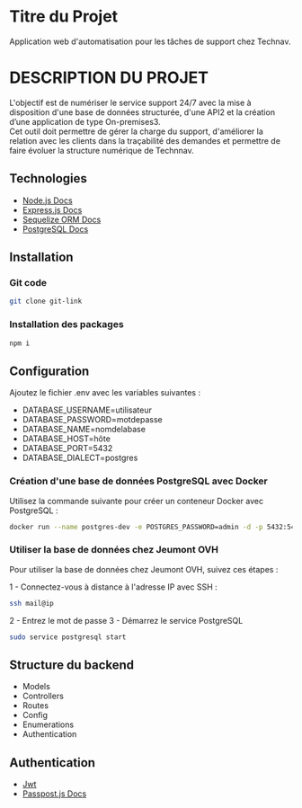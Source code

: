 # Titre du Projet

Application web d'automatisation pour les tâches de support chez Technav.

# DESCRIPTION DU PROJET

L'objectif est de numériser le service support 24/7 avec la mise à disposition d'une base de données structurée, d'une API2 et la création d’une application de type On-premises3.  
Cet outil doit permettre de gérer la charge du support, d'améliorer la relation avec les clients dans la traçabilité des demandes et permettre de faire évoluer la structure numérique de Technnav.

## Technologies

- [Node.js Docs](https://nodejs.org/en/docs/)
- [Express.js Docs](https://expressjs.com/en/starter/installing.html)
- [Sequelize ORM Docs](https://sequelize.org/docs/v6/getting-started/)
- [PostgreSQL Docs](https://www.postgresql.org/docs/)

## Installation

### Git code

```bash
git clone git-link
```

### Installation des packages

```bash
npm i 
```

## Configuration

Ajoutez le fichier .env avec les variables suivantes :
- DATABASE_USERNAME=utilisateur    
- DATABASE_PASSWORD=motdepasse
- DATABASE_NAME=nomdelabase
- DATABASE_HOST=hôte
- DATABASE_PORT=5432
- DATABASE_DIALECT=postgres

### Création d'une base de données PostgreSQL avec Docker

Utilisez la commande suivante pour créer un conteneur Docker avec PostgreSQL :
```bash
docker run --name postgres-dev -e POSTGRES_PASSWORD=admin -d -p 5432:5432 postgres:alpine
```
### Utiliser la base de données chez Jeumont OVH
Pour utiliser la base de données chez Jeumont OVH, suivez ces étapes :

1 - Connectez-vous à distance à l'adresse IP avec SSH :
```bash
ssh mail@ip
```
2 - Entrez le mot de passe
3 - Démarrez le service PostgreSQL 
```bash
sudo service postgresql start
```

## Structure du backend
- Models
- Controllers
- Routes
- Config
- Enumerations
- Authentication

## Authentication
- [Jwt](https://jwt.io/)
- [Passpost.js Docs](https://www.passportjs.org/docs/)